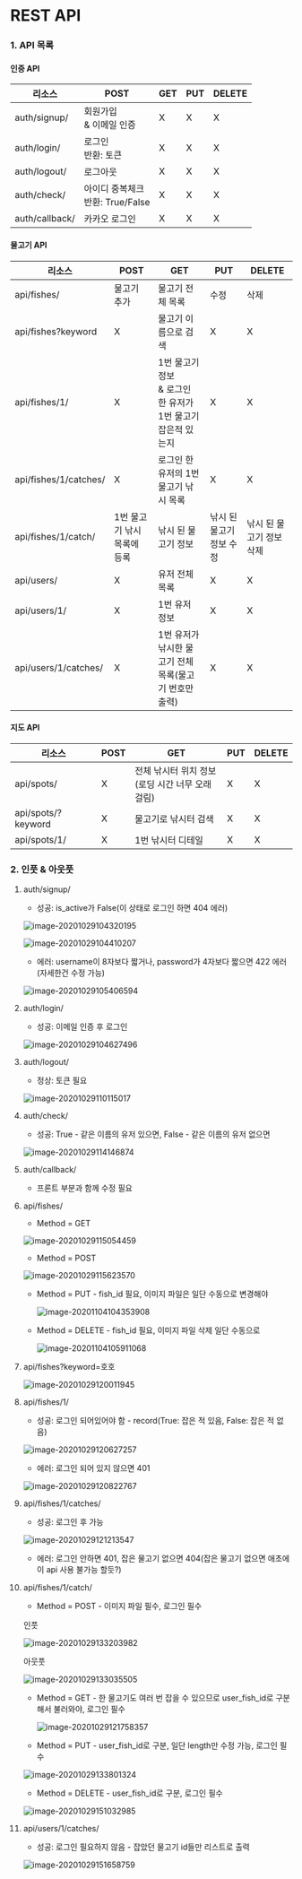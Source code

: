 # REST API

### 1. API 목록

#### 인증 API

| 리소스         | POST                                  | GET  | PUT  | DELETE |
| -------------- | ------------------------------------- | ---- | ---- | ------ |
| auth/signup/   | 회원가입<br />& 이메일 인증           | X    | X    | X      |
| auth/login/    | 로그인<br />반환: 토큰                | X    | X    | X      |
| auth/logout/   | 로그아웃                              | X    | X    | X      |
| auth/check/    | 아이디 중복체크<br />반환: True/False | X    | X    | X      |
| auth/callback/ | 카카오 로그인                         | X    | X    | X      |



#### 물고기 API

| 리소스                | POST                        | GET                                                          | PUT                      | DELETE                   |
| --------------------- | --------------------------- | ------------------------------------------------------------ | ------------------------ | ------------------------ |
| api/fishes/           | 물고기 추가                 | 물고기 전체 목록                                             | 수정                     | 삭제                     |
| api/fishes?keyword    | X                           | 물고기 이름으로 검색                                         | X                        | X                        |
| api/fishes/1/         | X                           | 1번 물고기 정보<br />& 로그인 한 유저가 1번 물고기 잡은적 있는지 | X                        | X                        |
| api/fishes/1/catches/ | X                           | 로그인 한 유저의 1번 물고기 낚시 목록                        | X                        | X                        |
| api/fishes/1/catch/   | 1번 물고기 낚시 목록에 등록 | 낚시 된 물고기 정보                                          | 낚시 된 물고기 정보 수정 | 낚시 된 물고기 정보 삭제 |
| api/users/            | X                           | 유저 전체 목록                                               | X                        | X                        |
| api/users/1/          | X                           | 1번 유저 정보                                                | X                        | X                        |
| api/users/1/catches/  | X                           | 1번 유저가 낚시한 물고기 전체 목록(물고기 번호만 출력)       | X                        | X                        |



#### 지도 API

| 리소스             | POST | GET                                                | PUT  | DELETE |
| ------------------ | ---- | -------------------------------------------------- | ---- | ------ |
| api/spots/         | X    | 전체 낚시터 위치 정보<br>(로딩 시간 너무 오래걸림) | X    | X      |
| api/spots/?keyword | X    | 물고기로 낚시터 검색                               | X    | X      |
| api/spots/1/       | X    | 1번 낚시터 디테일                                  | X    | X      |





### 2. 인풋 & 아웃풋

1. auth/signup/

   - 성공: is_active가 False(이 상태로 로그인 하면 404 에러)

   ![image-20201029104320195](REST%20API.assets/image-20201029104320195.png)

   ![image-20201029104410207](REST%20API.assets/image-20201029104410207.png)

   

   - 에러: username이 8자보다 짧거나, password가 4자보다 짧으면 422 에러(자세한건 수정 가능)

   ![image-20201029105406594](REST%20API.assets/image-20201029105406594.png)



2. auth/login/

   - 성공: 이메일 인증 후 로그인

   ![image-20201029104627496](REST%20API.assets/image-20201029104627496.png)



3. auth/logout/

   - 정상: 토큰 필요

   ![image-20201029110115017](REST%20API.assets/image-20201029110115017.png)



4. auth/check/

   - 성공: True - 같은 이름의 유저 있으면, False - 같은 이름의 유저 없으면

   ![image-20201029114146874](REST%20API.assets/image-20201029114146874.png)



5. auth/callback/ 
   - 프론트 부분과 함께 수정 필요



6. api/fishes/ 

   - Method = GET

   ![image-20201029115054459](REST%20API.assets/image-20201029115054459.png)

   

   - Method = POST

   ![image-20201029115623570](REST%20API.assets/image-20201029115623570.png)
   
   
   
   - Method = PUT - fish_id 필요, 이미지 파일은 일단 수동으로 변경해야
   
     ![image-20201104104353908](REST%20API.assets/image-20201104104353908.png)
   
     
   
   - Method = DELETE - fish_id 필요, 이미지 파일 삭제 일단 수동으로
   
     ![image-20201104105911068](REST%20API.assets/image-20201104105911068.png)



7. api/fishes?keyword=호호

   ![image-20201029120011945](REST%20API.assets/image-20201029120011945.png)



8. api/fishes/1/

   - 성공: 로그인 되어있어야 함 - record(True: 잡은 적 있음, False: 잡은 적 없음)

   ![image-20201029120627257](REST%20API.assets/image-20201029120627257.png)

   

   - 에러: 로그인 되어 있지 않으면 401

   ![image-20201029120822767](REST%20API.assets/image-20201029120822767.png)



9. api/fishes/1/catches/

   - 성공: 로그인 후 가능

   ![image-20201029121213547](REST%20API.assets/image-20201029121213547.png)

   

   - 에러: 로그인 안하면 401, 잡은 물고기 없으면 404(잡은 물고기 없으면 애초에 이 api 사용 불가능 할듯?) 

   

10. api/fishes/1/catch/

    - Method = POST - 이미지 파일 필수, 로그인 필수

    인풋

    ![image-20201029133203982](REST%20API.assets/image-20201029133203982.png)

    아웃풋

    ![image-20201029133035505](REST%20API.assets/image-20201029133035505.png)

    

    - Method = GET - 한 물고기도 여러 번 잡을 수 있으므로 user_fish_id로 구분해서 불러와야, 로그인 필수

      ![image-20201029121758357](REST%20API.assets/image-20201029121758357.png)

      

    - Method = PUT - user_fish_id로 구분,  일단 length만 수정 가능, 로그인 필수

    ![image-20201029133801324](REST%20API.assets/image-20201029133801324.png)

    

    - Method = DELETE - user_fish_id로 구분, 로그인 필수

    ![image-20201029151032985](REST%20API.assets/image-20201029151032985.png)

11. api/users/1/catches/

    - 성공:  로그인 필요하지 않음 - 잡았던 물고기 id들만 리스트로 출력

    ![image-20201029151658759](REST%20API.assets/image-20201029151658759.png)